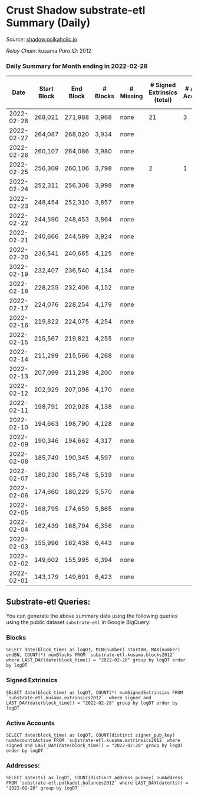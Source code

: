 # Crust Shadow substrate-etl Summary (Daily)

_Source_: [shadow.polkaholic.io](https://shadow.polkaholic.io)

*Relay Chain*: kusama
*Para ID*: 2012



### Daily Summary for Month ending in 2022-02-28


| Date | Start Block | End Block | # Blocks | # Missing | # Signed Extrinsics (total) | # Active Accounts | # Addresses with Balances | # Events | # Transfers | # XCM Transfers In | # XCM Transfers Out |
| ---- | ----------- | --------- | -------- | --------- | --------------------------- | ----------------- | ------------------------- | -------- | ----------- | ------------------ | ------------------- |
| 2022-02-28 | 268,021 | 271,988 | 3,968 | none  | 21 | 3 | 14 | 8,033 | 6 ($7.10) |   |   |
| 2022-02-27 | 264,087 | 268,020 | 3,934 | none  |  |  | 9 | 7,869 |   |   |   |
| 2022-02-26 | 260,107 | 264,086 | 3,980 | none  |  |  | 9 | 7,961 |   |   |   |
| 2022-02-25 | 256,309 | 260,106 | 3,798 | none  | 2 | 1 | 9 | 7,608 |   |   |   |
| 2022-02-24 | 252,311 | 256,308 | 3,998 | none  |  |  | 9 | 7,997 |   |   |   |
| 2022-02-23 | 248,454 | 252,310 | 3,857 | none  |  |  | 9 | 7,715 |   |   |   |
| 2022-02-22 | 244,590 | 248,453 | 3,864 | none  |  |  | 9 | 7,730 |   |   |   |
| 2022-02-21 | 240,666 | 244,589 | 3,924 | none  |  |  | 9 | 7,849 |   |   |   |
| 2022-02-20 | 236,541 | 240,665 | 4,125 | none  |  |  | 9 | 8,251 |   |   |   |
| 2022-02-19 | 232,407 | 236,540 | 4,134 | none  |  |  | 9 | 8,269 |   |   |   |
| 2022-02-18 | 228,255 | 232,406 | 4,152 | none  |  |  | 9 | 8,305 |   |   |   |
| 2022-02-17 | 224,076 | 228,254 | 4,179 | none  |  |  | 9 | 8,359 |   |   |   |
| 2022-02-16 | 219,822 | 224,075 | 4,254 | none  |  |  | 9 | 8,509 |   |   |   |
| 2022-02-15 | 215,567 | 219,821 | 4,255 | none  |  |  | 9 | 8,512 |   |   |   |
| 2022-02-14 | 211,299 | 215,566 | 4,268 | none  |  |  | 9 | 8,537 |   |   |   |
| 2022-02-13 | 207,099 | 211,298 | 4,200 | none  |  |  | 9 | 8,401 |   |   |   |
| 2022-02-12 | 202,929 | 207,098 | 4,170 | none  |  |  | 9 | 8,341 |   |   |   |
| 2022-02-11 | 198,791 | 202,928 | 4,138 | none  |  |  | 9 | 8,277 |   |   |   |
| 2022-02-10 | 194,663 | 198,790 | 4,128 | none  |  |  | 9 | 8,257 |   |   |   |
| 2022-02-09 | 190,346 | 194,662 | 4,317 | none  |  |  | 9 | 8,636 |   |   |   |
| 2022-02-08 | 185,749 | 190,345 | 4,597 | none  |  |  | 9 | 9,195 |   |   |   |
| 2022-02-07 | 180,230 | 185,748 | 5,519 | none  |  |  | 9 | 11,039 |   |   |   |
| 2022-02-06 | 174,660 | 180,229 | 5,570 | none  |  |  | 9 | 11,142 |   |   |   |
| 2022-02-05 | 168,795 | 174,659 | 5,865 | none  |  |  | 9 | 11,732 |   |   |   |
| 2022-02-04 | 162,439 | 168,794 | 6,356 | none  |  |  | 9 | 12,713 |   |   |   |
| 2022-02-03 | 155,996 | 162,438 | 6,443 | none  |  |  | 9 | 12,888 |   |   |   |
| 2022-02-02 | 149,602 | 155,995 | 6,394 | none  |  |  | 9 | 12,790 |   |   |   |
| 2022-02-01 | 143,179 | 149,601 | 6,423 | none  |  |  | 9 | 12,848 |   |   |   |

## Substrate-etl Queries:
You can generate the above summary data using the following queries using the public dataset `substrate-etl` in Google BigQuery:


### Blocks
```
SELECT date(block_time) as logDT, MIN(number) startBN, MAX(number) endBN, COUNT(*) numBlocks FROM `substrate-etl.kusama.blocks2012`  where LAST_DAY(date(block_time)) = "2022-02-28" group by logDT order by logDT
```


### Signed Extrinsics
```
SELECT date(block_time) as logDT, COUNT(*) numSignedExtrinsics FROM `substrate-etl.kusama.extrinsics2012`  where signed and LAST_DAY(date(block_time)) = "2022-02-28" group by logDT order by logDT
```


### Active Accounts
```
SELECT date(block_time) as logDT, COUNT(distinct signer_pub_key) numAccountsActive FROM `substrate-etl.kusama.extrinsics2012` where signed and LAST_DAY(date(block_time)) = "2022-02-28" group by logDT order by logDT
```


### Addresses:
```
SELECT date(ts) as logDT, COUNT(distinct address_pubkey) numAddress FROM `substrate-etl.polkadot.balances2012` where LAST_DAY(date(ts)) = "2022-02-28" group by logDT```

